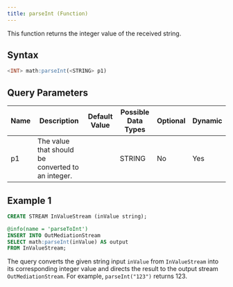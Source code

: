 ```yaml
---
title: parseInt (Function)
---
```



This function returns the integer value of the received string.

## Syntax

```sql
<INT> math:parseInt(<STRING> p1)
```

## Query Parameters

| Name | Description | Default Value | Possible Data Types | Optional | Dynamic |
|------|-------------|---------------|---------------------|----------|---------|
| p1   | The value that should be converted to an integer. |         | STRING | No  | Yes  |

## Example 1

```sql
CREATE STREAM InValueStream (inValue string);

@info(name = 'parseToInt')
INSERT INTO OutMediationStream
SELECT math:parseInt(inValue) AS output
FROM InValueStream;
```

The query converts the given string input `inValue` from `InValueStream` into its corresponding integer value and directs the result to the output stream `OutMediationStream`. For example, `parseInt("123")` returns 123.
